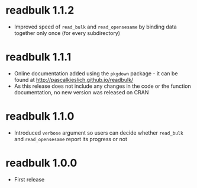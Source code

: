 # readbulk 1.1.2
* Improved speed of `read_bulk` and `read_opensesame` by binding data together only once (for every subdirectory)

# readbulk 1.1.1
* Online documentation added using the `pkgdown` package - it can be found at http://pascalkieslich.github.io/readbulk/
* As this release does not include any changes in the code or the function documentation, no new version was released on CRAN

# readbulk 1.1.0
* Introduced `verbose` argument so users can decide whether `read_bulk` and `read_opensesame` report its progress or not

# readbulk 1.0.0
* First release
